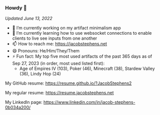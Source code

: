 ### Howdy 👋

*Updated June 13, 2022*
- 🔭 I’m currently working on my artifact minimalism app
- 🌱 I’m currently learning how to use websocket connections to enable clients to live see inputs from one another
- 📫 How to reach me: https://jacobstephens.net
- 😄 Pronouns: He/Him/They/Them
- ⚡ Fun fact: My top five most used artifacts of the past 365 days as of Sep 27, 2023 (in order, most used listed first): 
  - Age of Empires IV (103), Poker (46), Minecraft (38), Stardew Valley (36), Lindy Hop (24)

My GitHub resume: https://resume.github.io/?JacobStephens2

My regular resume: https://resume.jacobstephens.net

My LinkedIn page: https://www.linkedin.com/in/jacob-stephens-0b034a200/
